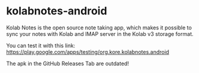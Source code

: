 # kolabnotes-android
Kolab Notes is the open source note taking app, which makes it possible to sync your notes with Kolab and IMAP server in the Kolab v3 storage format.

You can test it with this link: https://play.google.com/apps/testing/org.kore.kolabnotes.android

The apk in the GitHub Releases Tab are outdated!
